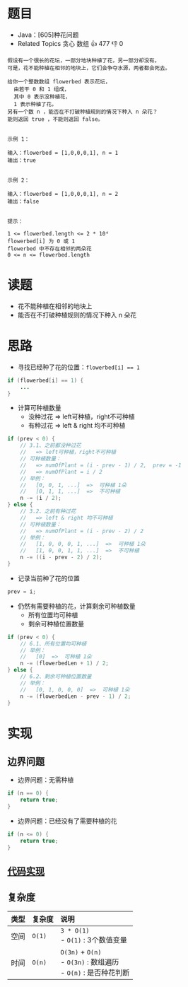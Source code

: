 # 题目

- Java：[605]种花问题
- Related Topics 贪心 数组 👍 477 👎 0

```text
假设有一个很长的花坛，一部分地块种植了花，另一部分却没有。
可是，花不能种植在相邻的地块上，它们会争夺水源，两者都会死去。 

给你一个整数数组 flowerbed 表示花坛，
  由若干 0 和 1 组成，
  其中 0 表示没种植花，
  1 表示种植了花。
另有一个数 n ，能否在不打破种植规则的情况下种入 n 朵花？
能则返回 true ，不能则返回 false。 


示例 1： 

输入：flowerbed = [1,0,0,0,1], n = 1
输出：true


示例 2： 

输入：flowerbed = [1,0,0,0,1], n = 2
输出：false


提示： 

1 <= flowerbed.length <= 2 * 10⁴ 
flowerbed[i] 为 0 或 1 
flowerbed 中不存在相邻的两朵花 
0 <= n <= flowerbed.length 
```

# 读题

- 花不能种植在相邻的地块上
- 能否在不打破种植规则的情况下种入 n 朵花

# 思路

- 寻找已经种了花的位置：`flowerbed[i] == 1`

```java
if (flowerbed[i] == 1) {
    ...
}
```

- 计算可种植数量
  - 没种过花 => left可种植，right不可种植
  - 有种过花 => left & right 均不可种植

```java
if (prev < 0) {
    // 3.1、之前都没种过花
    //   => left可种植，right不可种植
    // 可种植数量：
    //   => numOfPlant = (i - prev - 1) / 2,  prev = -1
    //   => numOfPlant = i / 2
    // 举例：
    //   [0, 0, 1, ...]  =>  可种植 1朵
    //   [0, 1, 1, ...]  =>  不可种植
    n -= (i / 2);
} else {
    // 3.2、之前有种过花
    //   => left & right 均不可种植
    // 可种植数量：
    //   => numOfPlant = (i - prev - 2) / 2
    // 举例：
    //   [1, 0, 0, 0, 1, ...]  =>  可种植 1朵
    //   [1, 0, 0, 1, 1, ...]  =>  不可种植
    n -= ((i - prev - 2) / 2);
}
```

- 记录当前种了花的位置

```java
prev = i;
```

- 仍然有需要种植的花，计算剩余可种植数量
  - 所有位置均可种植
  - 剩余可种植位置数量

```java
if (prev < 0) {
    // 6.1、所有位置均可种植
    // 举例：
    //   [0]  =>  可种植 1朵
    n -= (flowerbedLen + 1) / 2;
} else {
    // 6.2、剩余可种植位置数量
    // 举例：
    //   [0, 1, 0, 0, 0]  =>  可种植 1朵
    n -= (flowerbedLen - prev - 1) / 2;
}
```

# 实现

## 边界问题

- 边界问题：无需种植

```java
if (n == 0) {
    return true;
}
```

- 边界问题：已经没有了需要种植的花

```java
if (n <= 0) {
    return true;
}
```

## [代码实现](Demo01.java)

## 复杂度

类型 | 复杂度 | 说明
:--- |:--- |:---
空间 | `O(1)` | `3 * O(1)` </br> - `O(1)` : 3个数值变量
时间 | `O(n)` | `O(3n)` + `O(n)` </br> - `O(3n)` : 数组遍历 </br> - `O(n)` : 是否种花判断
